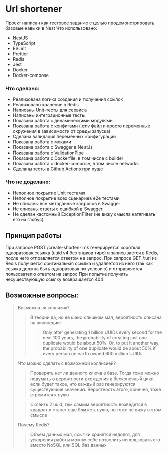 # Url shortener
Проект написан как тестовое задание с целью продемонстрировать базовые навыки в Nest
Что использовано:
- NestJS
- TypeScript
- ESLint
- Prettier
- Redis
- Jest
- Docker
- Docker-compose

### Что сделано:
- Реализована логика создания и получения ссылок
- Реализовано хранение в Redis
- Написаны Unit-тесты для сервиса
- Написаны интеграционные тесты
- Показана работа с динамическими модулями
- Показана работа с конфигами (.env файл и просто переменные окружения в зависимости от среды запуска)
- Сделана валидация переменных конфигурации
- Показана работа с моками
- Показана работа с Swagger в NestJs
- Показана работа с ValidationPipe
- Показана работа с Dockerfile, в том числе с builder
- Показана работа с docker-compose, в том числе networks
- Сделаны тесты в Github Actions при пуше

### Что не доделано:
- Неполное покрытие Unit тестами
- Неполное покрытие всех сценариев e2e тестами
- Не описаны все метаданные запросов в Swagger
- Не описаны ответы с ошибкой в Swagger
- Не сделан кастомный ExceptionFilter (не вижу смысла натягивать его на глобус)

## Принцип работы
При запросе POST /create-shorten-link генерируется короткая одноразовая ссылка (uuid v4 без знаков тире) и записывается в Redis, после чего отправляется ответом на запрос.
При запросе GET /:url из Redis получается оригинальная ссылка и удаляется из него (так как ссылка должна быть одноразовая по условию) и отправляется пользователю ответом на запрос
При попытке получить несуществующую ссылку возвращается 404

## Возможные вопросы:
> Возможна ли коллизия?
>>В теории да, но ее шанс слишком мал, вероятность описана на википедии:  
>>> Only after generating 1 billion UUIDs every second for the next 100 years, the probability of creating just one duplicate would be about 50%. Or, to put it another way, the probability of one duplicate would be about 50% if every person on earth owned 600 million UUIDs.
> 
> Что можно сделать с возможной коллизией?
>> Проверять нет ли данного ключа в базе. Тогда тоже можно подумать о вероятности вхождения в бесконечный цикл, если будет такое, что каждый раз генерируются существующие значения. Вероятность этого, конечно, тоже стремится к нулю
> 
>> Склеить 2 uuid, тем самым вероятность возведется в квадрат и станет еще ближе к нулю, но тоже не вижу в этом смысла 
>
> Почему Redis? 
>> Объем данных мал, ссылки хранятся недолго, для ускорения работы можно себе позволить использовать его вместо NoSQL или SQL баз данных
